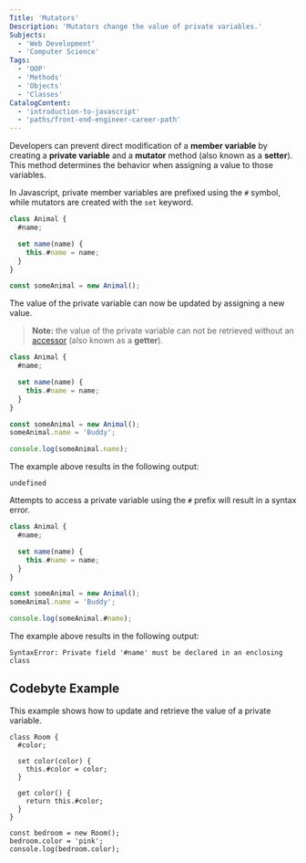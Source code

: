 ```yaml
---
Title: 'Mutators'
Description: 'Mutators change the value of private variables.'
Subjects:
  - 'Web Development'
  - 'Computer Science'
Tags:
  - 'OOP'
  - 'Methods'
  - 'Objects'
  - 'Classes'
CatalogContent:
  - 'introduction-to-javascript'
  - 'paths/front-end-engineer-career-path'
---
```


Developers can prevent direct modification of a **member variable** by creating a **private variable** and a **mutator** method (also known as a **setter**). This method determines the behavior when assigning a value to those variables.

In Javascript, private member variables are prefixed using the `#` symbol, while mutators are created with the `set` keyword.

```js
class Animal {
  #name;

  set name(name) {
    this.#name = name;
  }
}

const someAnimal = new Animal();
```

The value of the private variable can now be updated by assigning a new value.

> **Note:** the value of the private variable can not be retrieved without an [accessor](https://www.codecademy.com/resources/docs/javascript/accessors) (also known as a **getter**).

```js
class Animal {
  #name;

  set name(name) {
    this.#name = name;
  }
}

const someAnimal = new Animal();
someAnimal.name = 'Buddy';

console.log(someAnimal.name);
```

The example above results in the following output:

```shell
undefined
```

Attempts to access a private variable using the `#` prefix will result in a syntax error.

```js
class Animal {
  #name;

  set name(name) {
    this.#name = name;
  }
}

const someAnimal = new Animal();
someAnimal.name = 'Buddy';

console.log(someAnimal.#name);
```

The example above results in the following output:

```shell
SyntaxError: Private field '#name' must be declared in an enclosing class
```

## Codebyte Example

This example shows how to update and retrieve the value of a private variable.

```codebyte/js
class Room {
  #color;

  set color(color) {
    this.#color = color;
  }

  get color() {
    return this.#color;
  }
}

const bedroom = new Room();
bedroom.color = 'pink';
console.log(bedroom.color);
```
